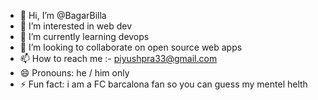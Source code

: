 - 👋 Hi, I’m @BagarBilla
- 👀 I’m interested in web dev
- 🌱 I’m currently learning devops
- 💞️ I’m looking to collaborate on open source web apps
- 📫 How to reach me :- piyushpra33@gmail.com
- 😄 Pronouns: he / him only
- ⚡ Fun fact: i am a FC barcalona fan  so you can guess my mentel helth

<!---
BagarBilla/BagarBilla is a ✨ special ✨ repository because its `README.md` (this file) appears on your GitHub profile.
You can click the Preview link to take a look at your changes.
--->
